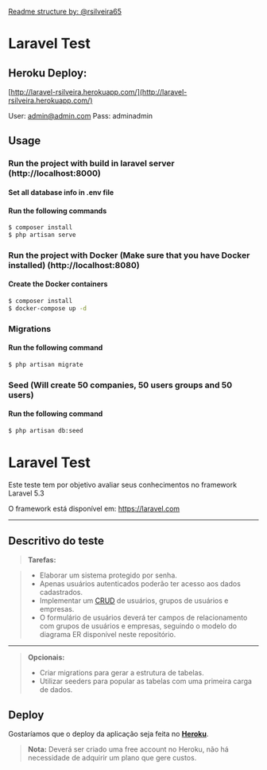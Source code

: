 [Readme structure by: @rsilveira65](https://github.com/rsilveira65)

# Laravel Test

## Heroku Deploy:

[http://laravel-rsilveira.herokuapp.com/](http://laravel-rsilveira.herokuapp.com/)

User: admin@admin.com
Pass: adminadmin

## Usage

### Run the project with build in laravel server (http://localhost:8000)

#### Set all database info in .env file

#### Run the following commands

``` bash
$ composer install
$ php artisan serve
```

### Run the project with Docker (Make sure that you have Docker installed) (http://localhost:8080)

#### Create the Docker containers

``` bash
$ composer install
$ docker-compose up -d
```

### Migrations

#### Run the following command

``` bash
$ php artisan migrate
```

### Seed (Will create 50 companies, 50 users groups and 50 users)

#### Run the following command

``` bash
$ php artisan db:seed
```

Laravel Test
===================


Este teste tem por objetivo avaliar seus conhecimentos no framework Laravel 5.3

O framework está disponível em: https://laravel.com

----------


Descritivo do teste
-------------


> **Tarefas:**

> - Elaborar um sistema protegido por senha. 
> - Apenas usuários autenticados poderão ter acesso aos dados cadastrados.
> - Implementar um [CRUD](https://en.wikipedia.org/wiki/Create,_read,_update_and_delete) de usuários, grupos de usuários e empresas.
> - O formulário de usuários deverá ter campos de relacionamento com grupos de usuários e empresas, seguindo o modelo do diagrama ER disponível neste repositório. 

----------


>**Opcionais:**
> - Criar migrations para gerar a estrutura de tabelas.
> - Utilizar seeders para popular as tabelas com uma primeira carga de dados. 

<i class="icon-folder-open"></i>Deploy
-------------

Gostaríamos que o deploy da aplicação seja feita no <i class="icon-upload"></i> **[Heroku](https://www.heroku.com/)**. 

> **Nota:** Deverá ser criado uma free account no Heroku, não há necessidade de adquirir um plano que gere custos.
